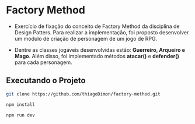 # Factory Method

- Exercício de fixação do conceito de Factory Method da disciplina de Design Patters. Para realizar a implementação, foi proposto desenvolver um módulo de criação de personagem de
um jogo de RPG. 

- Dentre as classes jogáveis desenvolvidas estão: **Guerreiro, Arqueiro e Mago**. Além disso, foi implementado métodos **atacar()** e **defender()** para cada personagem.

## Executando o Projeto
```bash copy
git clone https://github.com/thiagoDimon/factory-method.git
```
```bash copy
npm install
```
```bash copy
npm run dev
```
